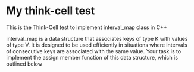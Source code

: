 # My think-cell test

<p>This is the Think-Cell test to implement interval_map class in C++</p>
<p><span color=#fff>interval_map<K,V></span> is a data structure that associates keys of type K with values of type V. It is designed to be used efficiently in situations where intervals of consecutive keys are associated with the same value. Your task is to implement the assign member function of this data structure, which is outlined below</p>





